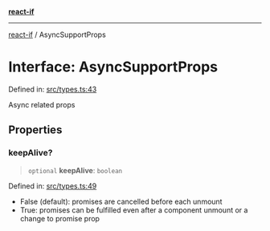 [**react-if**](../README.md)

***

[react-if](../globals.md) / AsyncSupportProps

# Interface: AsyncSupportProps

Defined in: [src/types.ts:43](https://github.com/romac/react-if/blob/87e99abf972946d48fe86104b6f957c6d270c935/src/types.ts#L43)

Async related props

## Properties

### keepAlive?

> `optional` **keepAlive**: `boolean`

Defined in: [src/types.ts:49](https://github.com/romac/react-if/blob/87e99abf972946d48fe86104b6f957c6d270c935/src/types.ts#L49)

- False (default): promises are cancelled before each unmount
- True: promises can be fulfilled even after a
component unmount or a change to promise prop
